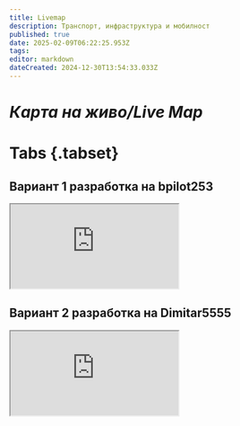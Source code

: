 ```yaml
---
title: Livemap
description: Транспорт, инфраструктура и мобилност
published: true
date: 2025-02-09T06:22:25.953Z
tags: 
editor: markdown
dateCreated: 2024-12-30T13:54:33.033Z
---
```


# ***Карта на живо/Live Map***

# Tabs {.tabset}

## Вариант 1 разработка на bpilot253

<iframe src="https://livemap-sofiatraffic.bpilot253.com">Your Browser Does Not Support iframes!</iframe>


## Вариант 2 разработка на Dimitar5555
<iframe src="https://dimitar5555.github.io/sofiatraffic-livemap/">Your Browser Does Not Support iframes!</iframe>